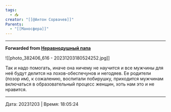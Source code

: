 ```yaml
---
tags:
  - 📥
creator: "[[@Антон Сорвачев]]"
Parents:
  - "[[Маносфера]]"
---
```



***

**Forwarded from [Неравнодушный папа](https://t.me/MensConsult/1956)**

![[photo_382406_616 - 20231203180524252.jpg]]

Так и надо помогать, иначе она ничему не научится и все мужчины для неё будут делится на лохов-обеспечунов и негодяев.
Ее родители (позор им), к сожалению, воспитали побирушку, приходится мужчинам включаться в образовательный процесс женщин,  хоть нам это и не нравится.

---

Дата: 20231203 | Время: 18:05:24
